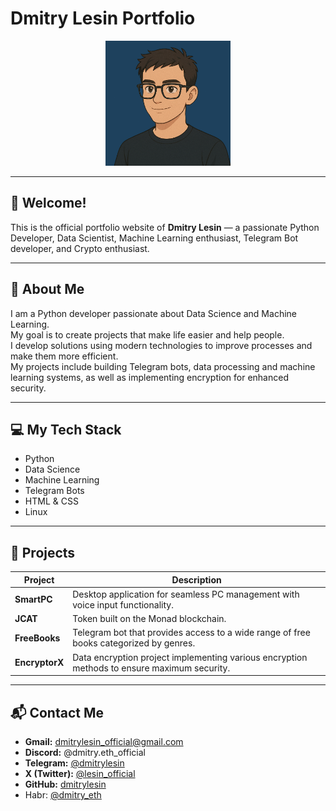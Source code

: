 # Dmitry Lesin Portfolio

<p align="center">
  <img src="img/avatar.png" alt="Portfolio Screenshot" width="200"/>
</p>

---

## 👋 Welcome!

This is the official portfolio website of **Dmitry Lesin** — a passionate Python Developer, Data Scientist, Machine Learning enthusiast, Telegram Bot developer, and Crypto enthusiast.

---

## 🚀 About Me

I am a Python developer passionate about Data Science and Machine Learning.  
My goal is to create projects that make life easier and help people.  
I develop solutions using modern technologies to improve processes and make them more efficient.  
My projects include building Telegram bots, data processing and machine learning systems, as well as implementing encryption for enhanced security.

---

## 💻 My Tech Stack

- Python  
- Data Science  
- Machine Learning  
- Telegram Bots  
- HTML & CSS  
- Linux  

---

## 📂 Projects

| Project     | Description                                                                                      |
|-------------|------------------------------------------------------------------------------------------------|
| **SmartPC** | Desktop application for seamless PC management with voice input functionality.                   |
| **JCAT**    | Token built on the Monad blockchain.                                                           |
| **FreeBooks** | Telegram bot that provides access to a wide range of free books categorized by genres.         |
| **EncryptorX** | Data encryption project implementing various encryption methods to ensure maximum security.  |

---

## 📬 Contact Me

- **Gmail:** dmitrylesin_official@gmail.com  
- **Discord:** @dmitry.eth_official  
- **Telegram:** [@dmitrylesin](https://t.me/dmitrylesin)  
- **X (Twitter):** [@lesin_official](https://x.com/lesin_official)  
- **GitHub:** [dmitrylesin](https://github.com/dmitrylesin-official)
- Habr: [@dmitry_eth](https://habr.com/ru/users/dmitry_eth/)
